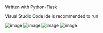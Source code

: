 Written with Python-Flask

Visual Studio Code ide is recommended to run

![image](https://user-images.githubusercontent.com/61064869/169642867-9da9aedc-82dc-4484-8974-7695dfc95a80.png)
![image](https://user-images.githubusercontent.com/61064869/169642877-367ae382-71c0-47a5-a4f4-e9a041ca6000.png)
![image](https://user-images.githubusercontent.com/61064869/169642886-579f6d1c-5c6a-40ba-914e-a9471b15c4c5.png)
![image](https://user-images.githubusercontent.com/61064869/169642897-c7c44644-2c45-45c8-bd98-5de088535206.png)

